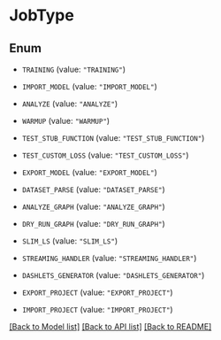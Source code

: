 # JobType

## Enum


* `TRAINING` (value: `"TRAINING"`)

* `IMPORT_MODEL` (value: `"IMPORT_MODEL"`)

* `ANALYZE` (value: `"ANALYZE"`)

* `WARMUP` (value: `"WARMUP"`)

* `TEST_STUB_FUNCTION` (value: `"TEST_STUB_FUNCTION"`)

* `TEST_CUSTOM_LOSS` (value: `"TEST_CUSTOM_LOSS"`)

* `EXPORT_MODEL` (value: `"EXPORT_MODEL"`)

* `DATASET_PARSE` (value: `"DATASET_PARSE"`)

* `ANALYZE_GRAPH` (value: `"ANALYZE_GRAPH"`)

* `DRY_RUN_GRAPH` (value: `"DRY_RUN_GRAPH"`)

* `SLIM_LS` (value: `"SLIM_LS"`)

* `STREAMING_HANDLER` (value: `"STREAMING_HANDLER"`)

* `DASHLETS_GENERATOR` (value: `"DASHLETS_GENERATOR"`)

* `EXPORT_PROJECT` (value: `"EXPORT_PROJECT"`)

* `IMPORT_PROJECT` (value: `"IMPORT_PROJECT"`)


[[Back to Model list]](../README.md#documentation-for-models) [[Back to API list]](../README.md#documentation-for-api-endpoints) [[Back to README]](../README.md)


